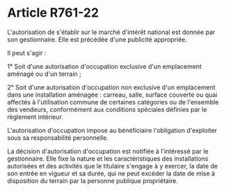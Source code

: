 # Article R761-22

L'autorisation de s'établir sur le marché d'intérêt national est donnée par son gestionnaire. Elle est précédée d'une publicité appropriée.

Il peut s'agir :

1° Soit d'une autorisation d'occupation exclusive d'un emplacement aménagé ou d'un terrain ;

2° Soit d'une autorisation d'occupation non exclusive d'un emplacement dans une installation aménagée : carreau, salle, surface couverte ou quai affectés à l'utilisation commune de certaines catégories ou de l'ensemble des vendeurs, conformément aux conditions spéciales définies par le règlement intérieur.

L'autorisation d'occupation impose au bénéficiaire l'obligation d'exploiter sous sa responsabilité personnelle.

La décision d'autorisation d'occupation est notifiée à l'intéressé par le gestionnaire. Elle fixe la nature et les caractéristiques des installations autorisées et des activités que le titulaire s'engage à y exercer, la date de son entrée en vigueur et sa durée, qui ne peut excéder la date de mise à disposition du terrain par la personne publique propriétaire.
